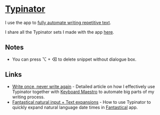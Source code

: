 # [Typinator](http://www.ergonis.com/products/typinator/)

I use the app to [fully automate writing repetitive text](https://medium.com/@nikitavoloboev/write-once-never-write-again-c2fa1f6c4e8).

I share all the Typinator sets I made with the app [here](https://github.com/nikitavoloboev/my-mac-os/tree/master/typinator#readme).

## Notes

- You can press ⌥ + ⌫ to delete snippet without dialogue box.

## Links

- [Write once, never write again](https://medium.com/@nikitavoloboev/write-once-never-write-again-c2fa1f6c4e8) - Detailed article on how I effectively use Typinator together with [Keyboard Maestro](keyboard-maestro/keyboard-maestro.md) to automate big parts of my writing process.
- [Fantastical natural input + Text expansions](https://medium.com/@nikitavoloboev/fantastical-natural-input-text-expansions-3ea8cf7ccac3) - How to use Typinator to quickly expand natural language date times in [Fantastical](https://flexibits.com/fantastical) app.

